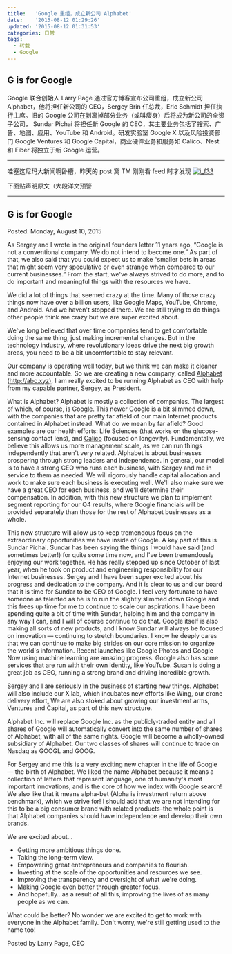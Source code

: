 ```yaml
---
title:   'Google 重组，成立新公司 Alphabet'
date:    '2015-08-12 01:29:26'
updated: '2015-08-12 01:31:53'
categories: 日常
tags:
  - 转载
  - Google
---
```


## G is for Google

Google 联合创始人 Larry Page 通过官方博客宣布公司重组，成立新公司 Alphabet，他将担任新公司的 CEO，Sergey Brin 任总裁，Eric Schmidt 担任执行主席。旧的 Google 公司在剥离掉部分业务（或叫瘦身）后将成为新公司的全资子公司， Sundar Pichai 将担任新 Google 的 CEO，其主要业务包括了搜索、广告、地图、应用、YouTube 和 Android。研发实验室 Google X 以及风险投资部门 Google Ventures 和 Google Capital，商业硬件业务和服务如 Calico、Nest 和 Fiber 将独立于新 Google 运营。

--------

哇塞这尼玛大新闻啊卧槽，昨天的 post 窝 TM 刚刚看 feed 时才发现 [![i_f33](https://img.blessing.studio/images/2015/05/2015-05-24_09-19-271.png)](https://img.blessing.studio/images/2015/05/2015-05-24_09-19-271.png)

下面贴声明原文（大段洋文预警 <!--more-->

---------------

## G is for Google

Posted: Monday, August 10, 2015

As Sergey and I wrote in the original founders letter 11 years ago, “Google is not a conventional company. We do not intend to become one.” As part of that, we also said that you could expect us to make “smaller bets in areas that might seem very speculative or even strange when compared to our current businesses.” From the start, we've always strived to do more, and to do important and meaningful things with the resources we have.

We did a lot of things that seemed crazy at the time. Many of those crazy things now have over a billion users, like Google Maps, YouTube, Chrome, and Android. And we haven't stopped there. We are still trying to do things other people think are crazy but we are super excited about.

We've long believed that over time companies tend to get comfortable doing the same thing, just making incremental changes. But in the technology industry, where revolutionary ideas drive the next big growth areas, you need to be a bit uncomfortable to stay relevant.

Our company is operating well today, but we think we can make it cleaner and more accountable. So we are creating a new company, called [Alphabet](http://abc.xyz/) ([http://abc.xyz)](https://abc.xyz/). I am really excited to be running Alphabet as CEO with help from my capable partner, Sergey, as President.

What is Alphabet? Alphabet is mostly a collection of companies. The largest of which, of course, is Google. This newer Google is a bit slimmed down, with the companies that are pretty far afield of our main Internet products contained in Alphabet instead. What do we mean by far afield? Good examples are our health efforts: Life Sciences (that works on the glucose-sensing contact lens), and [Calico](http://www.calicolabs.com/) (focused on longevity). Fundamentally, we believe this allows us more management scale, as we can run things independently that aren't very related. Alphabet is about businesses prospering through strong leaders and independence. In general, our model is to have a strong CEO who runs each business, with Sergey and me in service to them as needed. We will rigorously handle capital allocation and work to make sure each business is executing well. We'll also make sure we have a great CEO for each business, and we'll determine their compensation. In addition, with this new structure we plan to implement segment reporting for our Q4 results, where Google financials will be provided separately than those for the rest of Alphabet businesses as a whole.

This new structure will allow us to keep tremendous focus on the extraordinary opportunities we have inside of Google. A key part of this is Sundar Pichai. Sundar has been saying the things I would have said (and sometimes better!) for quite some time now, and I've been tremendously enjoying our work together. He has really stepped up since October of last year, when he took on product and engineering responsibility for our Internet businesses. Sergey and I have been super excited about his progress and dedication to the company. And it is clear to us and our board that it is time for Sundar to be CEO of Google. I feel very fortunate to have someone as talented as he is to run the slightly slimmed down Google and this frees up time for me to continue to scale our aspirations. I have been spending quite a bit of time with Sundar, helping him and the company in any way I can, and I will of course continue to do that. Google itself is also making all sorts of new products, and I know Sundar will always be focused on innovation — continuing to stretch boundaries. I know he deeply cares that we can continue to make big strides on our core mission to organize the world's information. Recent launches like Google Photos and Google Now using machine learning are amazing progress. Google also has some services that are run with their own identity, like YouTube. Susan is doing a great job as CEO, running a strong brand and driving incredible growth.

Sergey and I are seriously in the business of starting new things. Alphabet will also include our X lab, which incubates new efforts like Wing, our drone delivery effort[.](http://hooli.xyz/) We are also stoked about growing our investment arms, Ventures and Capital, as part of this new structure.

Alphabet Inc. will replace Google Inc. as the publicly-traded entity and all shares of Google will automatically convert into the same number of shares of Alphabet, with all of the same rights. Google will become a wholly-owned subsidiary of Alphabet. Our two classes of shares will continue to trade on Nasdaq as GOOGL and GOOG.

For Sergey and me this is a very exciting new chapter in the life of Google — the birth of Alphabet. We liked the name Alphabet because it means a collection of letters that represent language, one of humanity's most important innovations, and is the core of how we index with Google search! We also like that it means alpha-bet (Alpha is investment return above benchmark), which we strive for! I should add that we are not intending for this to be a big consumer brand with related products–the whole point is that Alphabet companies should have independence and develop their own brands.

We are excited about…

- Getting more ambitious things done.
- Taking the long-term view.
- Empowering great entrepreneurs and companies to flourish.
- Investing at the scale of the opportunities and resources we see.
- Improving the transparency and oversight of what we're doing.
- Making Google even better through greater focus.
- And hopefully…as a result of all this, improving the lives of as many people as we can.

What could be better? No wonder we are excited to get to work with everyone in the Alphabet family. Don't worry, we're still getting used to the name too!

Posted by Larry Page, CEO
